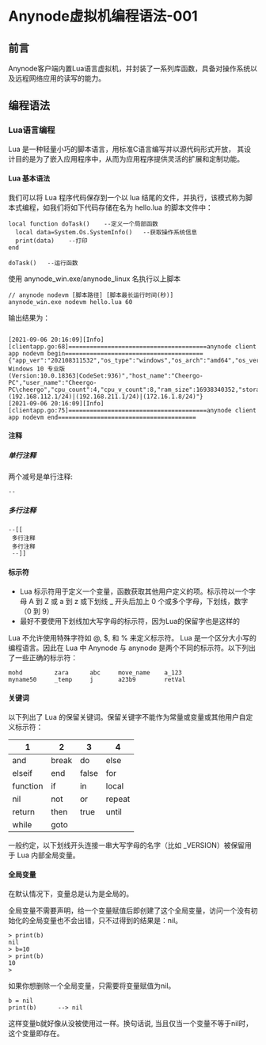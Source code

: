 # Anynode虚拟机编程语法-001
## 前言
Anynode客户端内置Lua语言虚拟机，并封装了一系列库函数，具备对操作系统以及远程网络应用的读写的能力。
## 编程语法
### Lua语言编程
Lua 是一种轻量小巧的脚本语言，用标准C语言编写并以源代码形式开放， 其设计目的是为了嵌入应用程序中，从而为应用程序提供灵活的扩展和定制功能。
#### Lua 基本语法
我们可以将 Lua 程序代码保存到一个以 lua 结尾的文件，并执行，该模式称为脚本式编程，如我们将如下代码存储在名为 hello.lua 的脚本文件中：

```
local function doTask()    --定义一个局部函数
  local data=System.Os.SystemInfo()   --获取操作系统信息
  print(data)    --打印
end

doTask()   --运行函数

```

使用 anynode_win.exe/anynode_linux 名执行以上脚本

```
// anynode nodevm [脚本路径] [脚本最长运行时间(秒)]
anynode_win.exe nodevm hello.lua 60
```

输出结果为：

```

[2021-09-06 20:16:09][Info][clientapp.go:68]=======================================anynode client app nodevm begin=======================================
{"app_ver":"202108311532","os_type":"windows","os_arch":"amd64","os_ver":"Microsoft Windows 10 专业版(Version:10.0.18363|CodeSet:936)","host_name":"Cheergo-PC","user_name":"Cheergo-PC\cheergo","cpu_count":4,"cpu_v_count":8,"ram_size":16938340352,"storage_size":511432450048,"network":"(192.168.112.1/24)|(192.168.211.1/24)|(172.16.1.8/24)"}
[2021-09-06 20:16:09][Info][clientapp.go:75]=======================================anynode client app nodevm end=======================================

```

#### 注释
##### 单行注释
两个减号是单行注释:

```
--
```
##### 多行注释

```
--[[
 多行注释
 多行注释
 --]]
```

#### 标示符
- Lua 标示符用于定义一个变量，函数获取其他用户定义的项。标示符以一个字母 A 到 Z 或 a 到 z 或下划线 _ 开头后加上 0 个或多个字母，下划线，数字（0 到 9）
- 最好不要使用下划线加大写字母的标示符，因为Lua的保留字也是这样的

Lua 不允许使用特殊字符如 @, $, 和 % 来定义标示符。 Lua 是一个区分大小写的编程语言。因此在 Lua 中 Anynode 与 anynode 是两个不同的标示符。以下列出了一些正确的标示符：

```
mohd         zara      abc     move_name    a_123
myname50     _temp     j       a23b9        retVal
```
#### 关键词
以下列出了 Lua 的保留关键词。保留关键字不能作为常量或变量或其他用户自定义标示符：

1 | 2 | 3 | 4
--- | --- | --- | ---
and | break | do | else 
elseif | end | false | for
function | if | in | local
nil | not | or | repeat
return | then | true | until
while | goto | | 

一般约定，以下划线开头连接一串大写字母的名字（比如 _VERSION）被保留用于 Lua 内部全局变量。

#### 全局变量
在默认情况下，变量总是认为是全局的。

全局变量不需要声明，给一个变量赋值后即创建了这个全局变量，访问一个没有初始化的全局变量也不会出错，只不过得到的结果是：nil。


```
> print(b)
nil
> b=10
> print(b)
10
>
```

如果你想删除一个全局变量，只需要将变量赋值为nil。

```
b = nil
print(b)      --> nil
```
这样变量b就好像从没被使用过一样。换句话说, 当且仅当一个变量不等于nil时，这个变量即存在。




